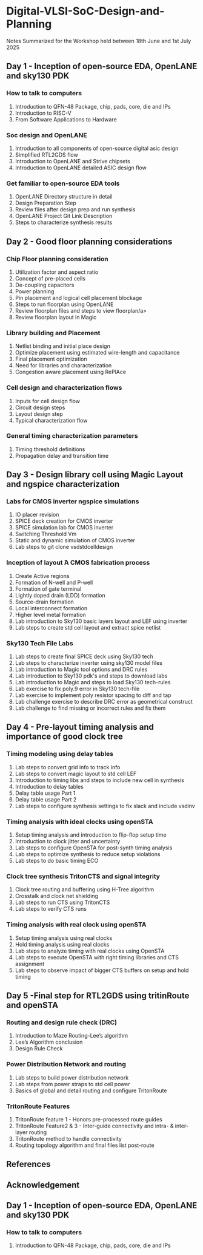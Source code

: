 ﻿# Digital-VLSI-SoC-Design-and-Planning
Notes Summarized for the Workshop held between 18th June and 1st July 2025
## Day 1 - Inception of open-source EDA, OpenLANE and sky130 PDK
### How to talk to computers
1. Introduction to QFN-48 Package, chip, pads, core, die and IPs
2. Introduction to RISC-V
3. From Software Applications to Hardware
### Soc design and OpenLANE
1. Introduction to all components of open-source digital asic design
2. Simplified RTL2GDS flow
3. Introduction to OpenLANE and Strive chipsets
4. Introduction to OpenLANE detailed ASIC design flow
### Get familiar to open-source EDA tools
1. OpenLANE Directory structure in detail
2. Design Preparation Step
3. Review files after design prep and run synthesis
4. OpenLANE Project Git Link Description
5. Steps to characterize synthesis results
## Day 2 - Good floor planning considerations
### Chip Floor planning consideration
1. Utilization factor and aspect ratio
2. Concept of pre-placed cells
3. De-coupling capacitors
4. Power planning
5. Pin placement and logical cell placement blockage
6. Steps to run floorplan using OpenLANE
7. Review floorplan files and steps to view floorplan/a>
8. Review floorplan layout in Magic
### Library building and Placement
1. Netlist binding and initial place design
2. Optimize placement using estimated wire-length and capacitance
3. Final placement optimization
4. Need for libraries and characterization
5. Congestion aware placement using RePlAce
### Cell design and characterization flows
1. Inputs for cell design flow
2. Circuit design steps
3. Layout design step
4. Typical characterization flow
### General timing characterization parameters
1. Timing threshold definitions
2. Propagation delay and transition time
## Day 3 - Design library cell using Magic Layout and ngspice characterization
### Labs for CMOS inverter ngspice simulations
1. IO placer revision
2. SPICE deck creation for CMOS inverter
3. SPICE simulation lab for CMOS inverter
4. Switching Threshold Vm
5. Static and dynamic simulation of CMOS inverter
6. Lab steps to git clone vsdstdcelldesign
### Inception of layout ̂A CMOS fabrication process
1. Create Active regions
2. Formation of N-well and P-well
3. Formation of gate terminal
4. Lightly doped drain (LDD) formation
5. Source-drain formation
6. Local interconnect formation
7. Higher level metal formation
8. Lab introduction to Sky130 basic layers layout and LEF using inverter
9. Lab steps to create std cell layout and extract spice netlist
### Sky130 Tech File Labs
1. Lab steps to create final SPICE deck using Sky130 tech
2. Lab steps to characterize inverter using sky130 model files
3. Lab introduction to Magic tool options and DRC rules
4. Lab introduction to Sky130 pdk's and steps to download labs
5. Lab introduction to Magic and steps to load Sky130 tech-rules
6. Lab exercise to fix poly.9 error in Sky130 tech-file
7. Lab exercise to implement poly resistor spacing to diff and tap
8. Lab challenge exercise to describe DRC error as geometrical construct
9. Lab challenge to find missing or incorrect rules and fix them
## Day 4 - Pre-layout timing analysis and importance of good clock tree
### Timing modeling using delay tables
1. Lab steps to convert grid info to track info
2. Lab steps to convert magic layout to std cell LEF
3. Introduction to timing libs and steps to include new cell in synthesis
4. Introduction to delay tables
5. Delay table usage Part 1
6. Delay table usage Part 2
7. Lab steps to configure synthesis settings to fix slack and include vsdinv
### Timing analysis with ideal clocks using openSTA
1. Setup timing analysis and introduction to flip-flop setup time
2. Introduction to clock jitter and uncertainty
3. Lab steps to configure OpenSTA for post-synth timing analysis
4. Lab steps to optimize synthesis to reduce setup violations
5. Lab steps to do basic timing ECO
### Clock tree synthesis TritonCTS and signal integrity
1. Clock tree routing and buffering using H-Tree algorithm
2. Crosstalk and clock net shielding
3. Lab steps to run CTS using TritonCTS
4. Lab steps to verify CTS runs
### Timing analysis with real clock using openSTA
1. Setup timing analysis using real clocks
2. Hold timing analysis using real clocks
3. Lab steps to analyze timing with real clocks using OpenSTA
4. Lab steps to execute OpenSTA with right timing libraries and CTS assignment
5. Lab steps to observe impact of bigger CTS buffers on setup and hold timing
## Day 5 -Final step for RTL2GDS using tritinRoute and openSTA
### Routing and design rule check (DRC)
1. Introduction to Maze Routing-Lee’s algorithm
2. Lee’s Algorithm conclusion
3. Design Rule Check
### Power Distribution Network and routing
1. Lab steps to build power distribution network
2. Lab steps from power straps to std cell power
3. Basics of global and detail routing and configure TritonRoute
### TritonRoute Features
1. TritonRoute feature 1 - Honors pre-processed route guides
2. TritonRoute Feature2 & 3 - Inter-guide connectivity and intra- & inter-layer routing
3. TritonRoute method to handle connectivity
4. Routing topology algorithm and final files list post-route
## References
## Acknowledgement

## Day 1 - Inception of open-source EDA, OpenLANE and sky130 PDK
### How to talk to computers
1. Introduction to QFN-48 Package, chip, pads, core, die and IPs
